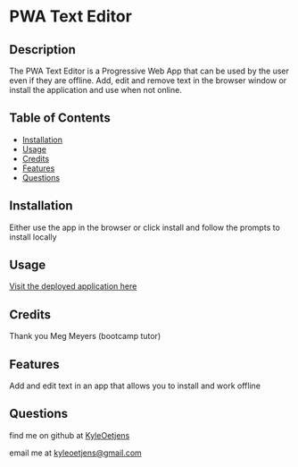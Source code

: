 # PWA Text Editor

## Description  

The PWA Text Editor is a Progressive Web App that can be used by the user even if they are offline. Add, edit and remove text in the browser window or install the application and use when not online.

## Table of Contents

- [Installation](#installation)
- [Usage](#usage)
- [Credits](#credits)
- [Features](#features)
- [Questions](#questions)


## Installation

Either use the app in the browser or click install and follow the prompts to install locally

## Usage
[Visit the deployed application here](https://pwa-text-editor-123.herokuapp.com/)

## Credits  

Thank you Meg Meyers (bootcamp tutor)


## Features  

Add and edit text in an app that allows you to install and work offline


## Questions
find me on github at [KyleOetjens](https://github.com/KyleOetjens)  
  
email me at kyleoetjens@gmail.com